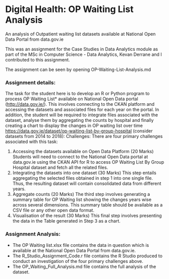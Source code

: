 # Digital Health: OP Waiting List Analysis
An analysis of Outpatient waiting list datasets available at National Open Data Portal from data.gov.ie 

This was an assignment for the Case Studies in Data Analytics module as part of the MSc in Computer Science - Data Analytics, Kevan Derrane and I contributed to this assignment. 

The assignment can be seen by opening OP-Waiting-List-Analysis.md

### Assignment details: 
The task for the student here is to develop an R or Python program to process OP Waiting List*
available on National Open Data portal (http://data.gov.ie/). This involves connecting to the CKAN
platform and accessing the datasets and associated files for each year on the portal. In addition, the
student will be required to integrate files associated with the dataset, analyse them by aggregating
the counts by hospital and finally creating a chart to display the changes in OP waiting list over time
https://data.gov.ie/dataset/op-waiting-list-by-group-hospital (consider datasets from 2014 to 2018):
Challenges:
There are four primary challenges associated with this task:
1. Accessing the datasets available on Open Data Platform (20 Marks)
Students will need to connect to the National Open Data portal at data.gov.ie using the
CKAN API for R to access OP Waiting List By Group Hospital dataset and
fetch all the related files.
2. Integrating the datasets into one dataset (30 Marks)
This step entails aggregating the selected files obtained in step 1 into one single file. Thus,
the resulting dataset will contain consolidated data from different years.
3. Aggregate counts (20 Marks)
The third step involves generating a summary table for OP Waiting list showing the
changes years wise across several dimensions. This summary table should be available as a
CSV file or any other open data format.
4. Visualisation of the result (30 Marks)
This final step involves presenting the data in the Table generated in Step 3 as a chart.

### Assignment Analysis:
- The OP Waiting list.xlsx file contains the data in question which is available at the National Open Data Portal from data.gov.ie.
- The R_Studio_Assignment_Code.r file contains the R Studio produced to conduct an investigation of the four primary challenges above.
- The OP_Waiting_Full_Analysis.md file contains the full analysis of the dataset.
